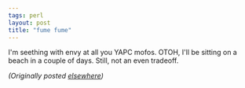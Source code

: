 ```yaml
---
tags: perl
layout: post
title: "fume fume"
---
```




I'm seething with envy at all you YAPC mofos. OTOH, I'll be sitting on a beach in a couple of days. Still, not an even tradeoff.


<p><em>(Originally posted <a href="http://use.perl.org/~lachoy/journal/5957">elsewhere</a>)</em></p>


